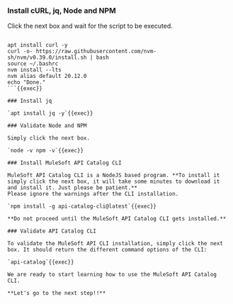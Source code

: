 
### Install cURL, jq, Node and NPM
Click the next box and wait for the script to be executed.
```

apt install curl -y
curl -o- https://raw.githubusercontent.com/nvm-sh/nvm/v0.39.0/install.sh | bash
source ~/.bashrc
nvm install --lts
nvm alias default 20.12.0
echo "Done."
```{{exec}}

### Install jq

`apt install jq -y`{{exec}}

### Validate Node and NPM

Simply click the next box.

`node -v npm -v`{{exec}}

### Install MuleSoft API Catalog CLI

MuleSoft API Catalog CLI is a NodeJS based program. **To install it simply click the next box, it will take some minutes to download it and install it. Just please be patient.**
Please ignore the warnings after the CLI installation.

`npm install -g api-catalog-cli@latest`{{exec}}

**Do not proceed until the MuleSoft API Catalog CLI gets installed.**

### Validate API Catalog CLI

To validate the MuleSoft API CLI installation, simply click the next box. It should return the different command options of the CLI:

`api-catalog`{{exec}}

We are ready to start learning how to use the MuleSoft API Catalog CLI.

**Let's go to the next step!!**